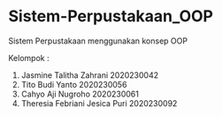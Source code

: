 # Sistem-Perpustakaan_OOP
Sistem Perpustakaan menggunakan konsep OOP

Kelompok :
1) Jasmine Talitha Zahrani 2020230042
2) Tito Budi Yanto 2020230056
3) Cahyo Aji Nugroho 2020230061
4) Theresia Febriani Jesica Puri 2020230092 
